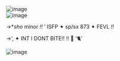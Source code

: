 ![image](https://github.com/user-attachments/assets/262f1c4d-4ce8-49f9-bedd-0b3c1e264212)       
![image](https://github.com/user-attachments/assets/b0415e56-2282-4d98-93aa-b17e1e447751)

->**sho*   minor *!!*   ‘   ISFP    ✦  sp/sx 873 ✦ FEVL *!!*



->‘, ✦    INT I DONT BITE!! !!  🌸 ‘🐈’


![image](https://github.com/user-attachments/assets/262f1c4d-4ce8-49f9-bedd-0b3c1e264212)


